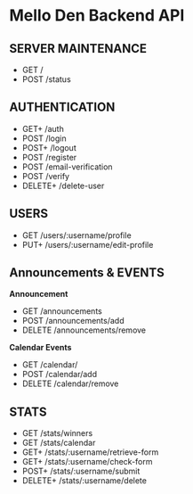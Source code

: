Mello Den Backend API
=====================

## SERVER MAINTENANCE
* GET           /
* POST          /status


## AUTHENTICATION
* GET+          /auth
* POST          /login 
* POST+         /logout
* POST          /register
* POST          /email-verification
* POST           /verify
* DELETE+       /delete-user

## USERS
* GET           /users/:username/profile
* PUT+          /users/:username/edit-profile


## Announcements & EVENTS
**Announcement**
* GET           /announcements
* POST          /announcements/add
* DELETE        /announcements/remove
    
**Calendar Events**
* GET           /calendar/
* POST          /calendar/add
* DELETE        /calendar/remove


## STATS
* GET           /stats/winners
* GET           /stats/calendar
* GET+          /stats/:username/retrieve-form  
* GET+          /stats/:username/check-form
* POST+         /stats/:username/submit
* DELETE+       /stats/:username/delete
